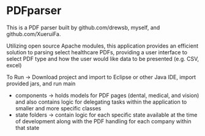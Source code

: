 # PDFparser

This is a PDF parser built by github.com/drewsb, myself, and github.com/XueruiFa.

Utilizing open source Apache modules, this application provides an efficient solution to parsing select healthcare PDFs, providing a user interface to select PDF type and how the user would like data to be presented (e.g. CSV, excel)

To Run -> Download project and import to Eclipse or other Java IDE, import provided jars, and run main

* components -> holds models for PDF pages (dental, medical, and vision) and also contains logic for delegating tasks within the application to smaller and more specific classes
* state folders -> contain logic for each specific state available at the time of development along with the PDF handling for each company within that state
